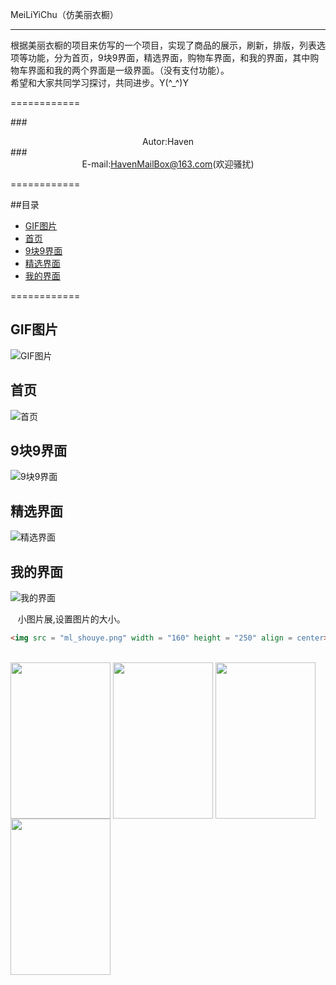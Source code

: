 MeiLiYiChu（仿美丽衣橱）
  
************

根据美丽衣橱的项目来仿写的一个项目，实现了商品的展示，刷新，排版，列表选项等功能，分为首页，9块9界面，精选界面，购物车界面，和我的界面，其中购物车界面和我的两个界面是一级界面。（没有支付功能）。<br>
  希望和大家共同学习探讨，共同进步。Y(^_^)Y

============

###<div align = center>Autor:Haven</div>
###<div align = center>E-mail:HavenMailBox@163.com(欢迎骚扰)</div>

============

##目录

* [GIF图片](#GIF图片)
* [首页](#首页)
* [9块9界面](#9块9界面)
* [精选界面](#精选界面)
* [我的界面](#我的界面)

============

GIF图片
------------

![GIF图片](meiliyichu.gif)

首页
------------

![首页](ml_shouye.png)

9块9界面
------------

![9块9界面](ml_9k9.png)

精选界面
------------

![精选界面](ml_jingxuan.png)

我的界面
------------

![我的界面](ml_wode.png)
     
    小图片展,设置图片的大小。 
```html
<img src = "ml_shouye.png" width = "160" height = "250" align = center>
```
<br>
<img src = "ml_shouye.png" width = "160" height = "250" align = center>
<img src = "ml_9k9.png" width = "160" height = "250" align = center>
<img src = "ml_jingxuan.png" width = "160" height = "250" align = center>
<img src = "ml_wode.png" width = "160" height = "250" align = center>
